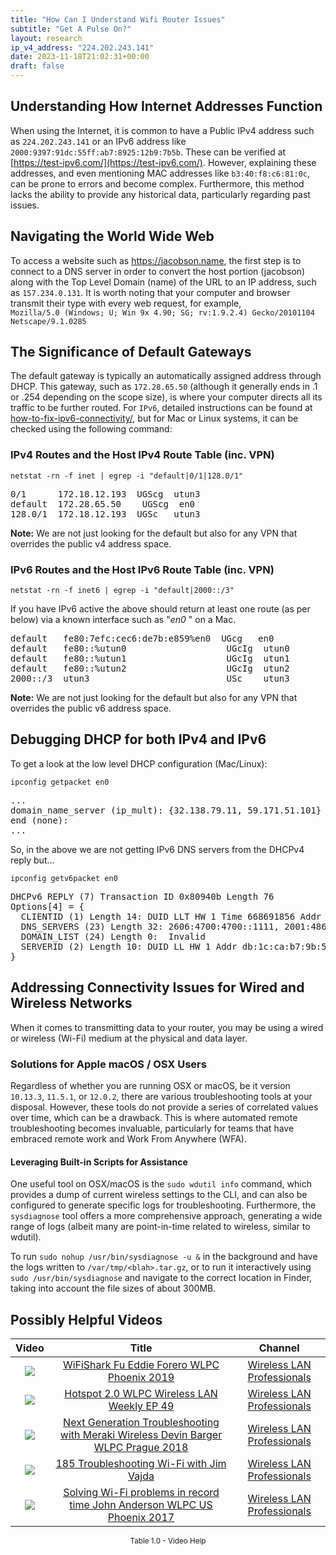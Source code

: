 ```yaml
---
title: "How Can I Understand Wifi Router Issues"
subtitle: "Get A Pulse On?"
layout: research
ip_v4_address: "224.202.243.141"
date: 2023-11-18T21:02:31+00:00
draft: false
---
```


## Understanding How Internet Addresses Function

When using the Internet, it is common to have a Public IPv4 address such as ```224.202.243.141``` or an IPv6 address like ```2000:9397:91dc:55ff:ab7:8925:12b9:7b5b```. These can be verified at [https://test-ipv6.com/](https://test-ipv6.com/). However, explaining these addresses, and even mentioning MAC addresses like ```b3:40:f8:c6:81:0c```, can be prone to errors and become complex. Furthermore, this method lacks the ability to provide any historical data, particularly regarding past issues.
## Navigating the World Wide Web

To access a website such as https://jacobson.name, the first step is to connect to a DNS server in order to convert the host portion (jacobson) along with the Top Level Domain (name) of the URL to an IP address, such as ```157.234.0.131```. It is worth noting that your computer and browser transmit their type with every web request, for example, <br>```Mozilla/5.0 (Windows; U; Win 9x 4.90; SG; rv:1.9.2.4) Gecko/20101104 Netscape/9.1.0285```
## The Significance of Default Gateways

The default gateway is typically an automatically assigned address through DHCP. This gateway, such as ```172.28.65.50``` (although it generally ends in .1 or .254 depending on the scope size), is where your computer directs all its traffic to be further routed. For ```IPv6```, detailed instructions can be found at [how-to-fix-ipv6-connectivity/](/blog/how-to-fix-ipv6-connectivity/), but for Mac or Linux systems, it can be checked using the following command:
<br>
### IPv4 Routes and the Host IPv4 Route Table (inc. VPN)
```netstat -rn -f inet | egrep -i "default|0/1|128.0/1"```

<pre>
0/1      172.18.12.193  UGScg  utun3
default  172.28.65.50    UGScg  en0
128.0/1  172.18.12.193  UGSc   utun3</pre>

**Note:** We are not just looking for the default but also for any VPN that overrides the public v4 address space.

### IPv6 Routes and the Host IPv6 Route Table (inc. VPN)
```netstat -rn -f inet6 | egrep -i "default|2000::/3"```

If you have IPv6 active the above should return at least one route (as per below) via a known interface such as "_en0_ " on a Mac. 

<pre>
default   fe80:7efc:cec6:de7b:e859%en0  UGcg   en0
default   fe80::%utun0                   UGcIg  utun0
default   fe80::%utun1                   UGcIg  utun1
default   fe80::%utun2                   UGcIg  utun2
2000::/3  utun3                          USc    utun3</pre>

**Note:** We are not just looking for the default but also for any VPN that overrides the public v6 address space.
<br>

## Debugging DHCP for both IPv4 and IPv6

To get a look at the low level DHCP configuration (Mac/Linux): 

```ipconfig getpacket en0```

<pre>
...
domain_name_server (ip_mult): {32.138.79.11, 59.171.51.101}
end (none):
...</pre>

So, in the above we are not getting IPv6 DNS servers from the DHCPv4 reply but...

```ipconfig getv6packet en0```

<pre>
DHCPv6 REPLY (7) Transaction ID 0x80940b Length 76
Options[4] = {
  CLIENTID (1) Length 14: DUID LLT HW 1 Time 668691856 Addr b3:40:f8:c6:81:0c
  DNS_SERVERS (23) Length 32: 2606:4700:4700::1111, 2001:4860:4860::8844
  DOMAIN_LIST (24) Length 0:  Invalid
  SERVERID (2) Length 10: DUID LL HW 1 Addr db:1c:ca:b7:9b:56
}</pre>




## Addressing Connectivity Issues for Wired and Wireless Networks
When it comes to transmitting data to your router, you may be using a wired or wireless (Wi-Fi) medium at the physical and data layer.
### Solutions for Apple macOS / OSX Users
Regardless of whether you are running OSX or macOS, be it version ```10.13.3```, ```11.5.1```, or ```12.0.2```, there are various troubleshooting tools at your disposal. However, these tools do not provide a series of correlated values over time, which can be a drawback. This is where automated remote troubleshooting becomes invaluable, particularly for teams that have embraced remote work and Work From Anywhere (WFA).
#### Leveraging Built-in Scripts for Assistance
One useful tool on OSX/macOS is the ```sudo wdutil info``` command, which provides a dump of current wireless settings to the CLI, and can also be configured to generate specific logs for troubleshooting. Furthermore, the ```sysdiagnose``` tool offers a more comprehensive approach, generating a wide range of logs (albeit many are point-in-time related to wireless, similar to wdutil).

To run ```sudo nohup /usr/bin/sysdiagnose -u &``` in the background and have the logs written to ```/var/tmp/<blah>.tar.gz```, or to run it interactively using ```sudo /usr/bin/sysdiagnose``` and navigate to the correct location in Finder, taking into account the file sizes of about 300MB.
## Possibly Helpful Videos

<link href="/plugins/lity/css/lity.min.css" rel="stylesheet">
<script src="/plugins/lity/js/lity.min.js"></script>
<div class="table1-start"></div>

|Video | Title | Channel |
| :---: | :---: | :---: |
|<a href="https://www.youtube.com/watch?v=5sSjGo2DZHc" data-lity><img src="https://i.ytimg.com/vi/5sSjGo2DZHc/default.jpg" class="img-fluid"></a>|<a href="https://www.youtube.com/watch?v=5sSjGo2DZHc" data-lity>WiFiShark Fu   Eddie Forero   WLPC Phoenix 2019</a>|<a target="_blank" href="https://www.youtube.com/channel/UCIzBSS46vcqhwmBZ7ZpY-yg" >Wireless LAN Professionals</a>|
|<a href="https://www.youtube.com/watch?v=rjE-BEVlS-0" data-lity><img src="https://i.ytimg.com/vi/rjE-BEVlS-0/default.jpg" class="img-fluid"></a>|<a href="https://www.youtube.com/watch?v=rjE-BEVlS-0" data-lity>Hotspot 2.0   WLPC Wireless LAN Weekly EP 49</a>|<a target="_blank" href="https://www.youtube.com/channel/UCIzBSS46vcqhwmBZ7ZpY-yg" >Wireless LAN Professionals</a>|
|<a href="https://www.youtube.com/watch?v=ZRZhgniImZM" data-lity><img src="https://i.ytimg.com/vi/ZRZhgniImZM/default.jpg" class="img-fluid"></a>|<a href="https://www.youtube.com/watch?v=ZRZhgniImZM" data-lity>Next Generation Troubleshooting with Meraki Wireless   Devin Barger   WLPC Prague 2018</a>|<a target="_blank" href="https://www.youtube.com/channel/UCIzBSS46vcqhwmBZ7ZpY-yg" >Wireless LAN Professionals</a>|
|<a href="https://www.youtube.com/watch?v=NL7tJm_QIKo" data-lity><img src="https://i.ytimg.com/vi/NL7tJm_QIKo/default.jpg" class="img-fluid"></a>|<a href="https://www.youtube.com/watch?v=NL7tJm_QIKo" data-lity>185   Troubleshooting Wi-Fi with Jim Vajda</a>|<a target="_blank" href="https://www.youtube.com/channel/UCIzBSS46vcqhwmBZ7ZpY-yg" >Wireless LAN Professionals</a>|
|<a href="https://www.youtube.com/watch?v=s0FBo08Sw4A" data-lity><img src="https://i.ytimg.com/vi/s0FBo08Sw4A/default.jpg" class="img-fluid"></a>|<a href="https://www.youtube.com/watch?v=s0FBo08Sw4A" data-lity>Solving Wi-Fi problems in record time   John Anderson   WLPC US Phoenix 2017</a>|<a target="_blank" href="https://www.youtube.com/channel/UCIzBSS46vcqhwmBZ7ZpY-yg" >Wireless LAN Professionals</a>|

<center><small>Table 1.0 - Video Help</small></center>
 <br>
<div class="table1-end"></div>
<script type="text/javascript">
(function() {
    $('div.table1-start').nextUntil('div.table1-end', 'table').addClass('table thead-dark table-striped table-responsive rounded').attr('id', 't1');
    $('#t1').find('thead').addClass('thead-dark');
})();
</script>
